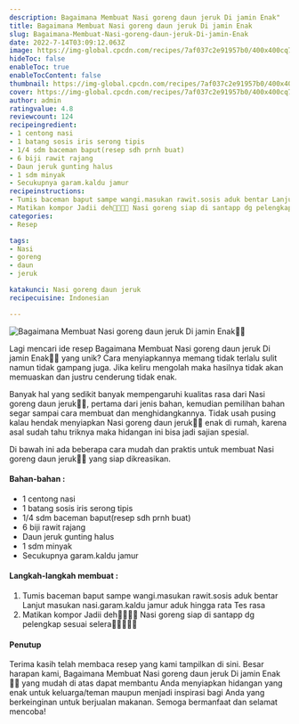 ```yaml
---
description: Bagaimana Membuat Nasi goreng daun jeruk Di jamin Enak"
title: Bagaimana Membuat Nasi goreng daun jeruk Di jamin Enak
slug: Bagaimana-Membuat-Nasi-goreng-daun-jeruk-Di-jamin-Enak
date: 2022-7-14T03:09:12.063Z
image: https://img-global.cpcdn.com/recipes/7af037c2e91957b0/400x400cq70/photo.jpg
hideToc: false
enableToc: true
enableTocContent: false
thumbnail: https://img-global.cpcdn.com/recipes/7af037c2e91957b0/400x400cq70/photo.jpg
cover: https://img-global.cpcdn.com/recipes/7af037c2e91957b0/400x400cq70/photo.jpg
author: admin
ratingvalue: 4.8
reviewcount: 124
recipeingredient:
- 1 centong nasi
- 1 batang sosis iris serong tipis
- 1/4 sdm baceman baput(resep sdh prnh buat)
- 6 biji rawit rajang
- Daun jeruk gunting halus
- 1 sdm minyak
- Secukupnya garam.kaldu jamur
recipeinstructions:
- Tumis baceman baput sampe wangi.masukan rawit.sosis aduk bentar Lanjut masukan nasi.garam.kaldu jamur aduk hingga rata Tes rasa
- Matikan kompor Jadii deh🤗🤗🤗😉 Nasi goreng siap di santapp dg pelengkap sesuai selera🤗🤗🤤🤤😉
categories:
- Resep

tags:
- Nasi
- goreng
- daun
- jeruk

katakunci: Nasi goreng daun jeruk
recipecuisine: Indonesian

---
```


![Bagaimana Membuat Nasi goreng daun jeruk Di jamin Enak👩‍🍳](https://img-global.cpcdn.com/recipes/7af037c2e91957b0/400x400cq70/photo.jpg)

Lagi mencari ide resep Bagaimana Membuat Nasi goreng daun jeruk Di jamin Enak👩‍🍳 yang unik? Cara menyiapkannya memang tidak terlalu sulit namun tidak gampang juga. Jika keliru mengolah maka hasilnya tidak akan memuaskan dan justru cenderung tidak enak.

Banyak hal yang sedikit banyak mempengaruhi kualitas rasa dari Nasi goreng daun jeruk👩‍🍳, pertama dari jenis bahan, kemudian pemilihan bahan segar sampai cara membuat dan menghidangkannya. Tidak usah pusing kalau hendak menyiapkan Nasi goreng daun jeruk👩‍🍳 enak di rumah, karena asal sudah tahu triknya maka hidangan ini bisa jadi sajian spesial.

Di bawah ini ada beberapa cara mudah dan praktis untuk membuat Nasi goreng daun jeruk👩‍🍳 yang siap dikreasikan.

<!--inarticleads1-->

#### Bahan-bahan :

- 1 centong nasi
- 1 batang sosis iris serong tipis
- 1/4 sdm baceman baput(resep sdh prnh buat)
- 6 biji rawit rajang
- Daun jeruk gunting halus
- 1 sdm minyak
- Secukupnya garam.kaldu jamur

<!--inarticleads2-->

#### Langkah-langkah membuat :

1. Tumis baceman baput sampe wangi.masukan rawit.sosis aduk bentar Lanjut masukan nasi.garam.kaldu jamur aduk hingga rata Tes rasa
1. Matikan kompor Jadii deh🤗🤗🤗😉 Nasi goreng siap di santapp dg pelengkap sesuai selera🤗🤗🤤🤤😉

#### Penutup

Terima kasih telah membaca resep yang kami tampilkan di sini. Besar harapan kami, Bagaimana Membuat Nasi goreng daun jeruk Di jamin Enak👩‍🍳 yang mudah di atas dapat membantu Anda menyiapkan hidangan yang enak untuk keluarga/teman maupun menjadi inspirasi bagi Anda yang berkeinginan untuk berjualan makanan. Semoga bermanfaat dan selamat mencoba!